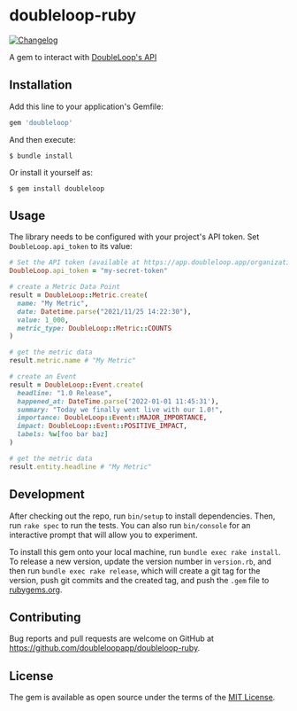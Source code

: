 # doubleloop-ruby
[![Changelog](https://img.shields.io/badge/DoubleLoop-Changelog-blue)](https://app.doubleloop.app/p/DoubleLoop/changelog-doubleloop-ruby-3)

A gem to interact with [DoubleLoop's API](https://app.doubleloop.app/apidocs/1.0)

## Installation

Add this line to your application's Gemfile:

```ruby
gem 'doubleloop'
```

And then execute:

    $ bundle install

Or install it yourself as:

    $ gem install doubleloop

## Usage

The library needs to be configured with your project's API token. Set
`DoubleLoop.api_token` to its value:

```ruby
# Set the API token (available at https://app.doubleloop.app/organizations/settings/integrations)
DoubleLoop.api_token = "my-secret-token"

# create a Metric Data Point
result = DoubleLoop::Metric.create(
  name: "My Metric",
  date: Datetime.parse("2021/11/25 14:22:30"),
  value: 1_000,
  metric_type: DoubleLoop::Metric::COUNTS
)

# get the metric data
result.metric.name # "My Metric"

# create an Event
result = DoubleLoop::Event.create(
  headline: "1.0 Release",
  happened_at: DateTime.parse('2022-01-01 11:45:31'),
  summary: "Today we finally went live with our 1.0!",
  importance: DoubleLoop::Event::MAJOR_IMPORTANCE,
  impact: DoubleLoop::Event::POSITIVE_IMPACT,
  labels: %w[foo bar baz]
)

# get the metric data
result.entity.headline # "My Metric"
```

## Development

After checking out the repo, run `bin/setup` to install dependencies. Then, run `rake spec` to run the tests. 
You can also run `bin/console` for an interactive prompt that will allow you to experiment.

To install this gem onto your local machine, run `bundle exec rake install`. To release a new version, 
update the version number in `version.rb`, and then run `bundle exec rake release`, which will create a 
git tag for the version, push git commits and the created tag, and push the `.gem` file 
to [rubygems.org](https://rubygems.org).

## Contributing

Bug reports and pull requests are welcome on GitHub at https://github.com/doubleloopapp/doubleloop-ruby.

## License

The gem is available as open source under the terms of the [MIT License](https://opensource.org/licenses/MIT).
